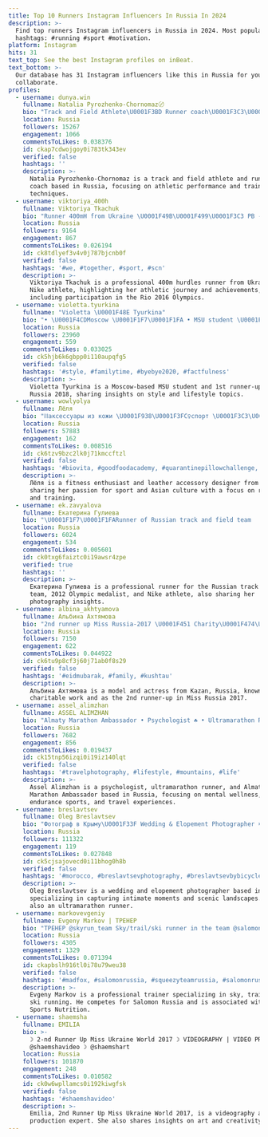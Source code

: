 ```yaml
---
title: Top 10 Runners Instagram Influencers In Russia In 2024
description: >-
  Find top runners Instagram influencers in Russia in 2024. Most popular
  hashtags: #running #sport #motivation.
platform: Instagram
hits: 31
text_top: See the best Instagram profiles on inBeat.
text_bottom: >-
  Our database has 31 Instagram influencers like this in Russia for you to
  collaborate.
profiles:
  - username: dunya.win
    fullname: Natalia Pyrozhenko-Chornomaz〄
    bio: "Track and Field Athlete\U0001F3BD Runner coach\U0001F3C3\U0001F3FC‍♀️ Married\U0001F48D"
    location: Russia
    followers: 15267
    engagement: 1066
    commentsToLikes: 0.038376
    id: ckap7cdwojgoy0i783tk343ev
    verified: false
    hashtags: ''
    description: >-
      Natalia Pyrozhenko-Chornomaz is a track and field athlete and running
      coach based in Russia, focusing on athletic performance and training
      techniques.
  - username: viktoriya_400h
    fullname: Viktoriya Tkachuk
    bio: "Runner 400mH from Ukraine \U0001F49B\U0001F499\U0001F3C3 PB - 54.93\U0001F3C3 Nike Athlete✌ Olimpian Rio 2016 #nike #Athlete"
    location: Russia
    followers: 9164
    engagement: 867
    commentsToLikes: 0.026194
    id: ck8tdlyef3v4v0j787bjcnb0f
    verified: false
    hashtags: '#we, #together, #sport, #scn'
    description: >-
      Viktoriya Tkachuk is a professional 400m hurdles runner from Ukraine and a
      Nike athlete, highlighting her athletic journey and achievements,
      including participation in the Rio 2016 Olympics.
  - username: violetta.tyurkina
    fullname: "Violetta \U0001F48E Tyurkina"
    bio: "• \U0001F4CDMoscow \U0001F1F7\U0001F1FA • MSU student \U0001F4DA • 1-st runner up Miss Russia 2018\U0001F451 • 1-ая Вице-мисс Россия 2018"
    location: Russia
    followers: 23960
    engagement: 559
    commentsToLikes: 0.033025
    id: ck5hjb6k6gbpp0i110aupqfg5
    verified: false
    hashtags: '#style, #familytime, #byebye2020, #factfulness'
    description: >-
      Violetta Tyurkina is a Moscow-based MSU student and 1st runner-up of Miss
      Russia 2018, sharing insights on style and lifestyle topics.
  - username: wowlyolya
    fullname: Лёля
    bio: "⛓аксессуары из кожи \U0001F938\U0001F3FC‍♀️спорт \U0001F3C3\U0001F3FC‍♀️пробежала марафон 42,2км \U0001F5A4тренируюсь с AR(adidas runners) ⛩\U0001F3DDвлюблена в Азию"
    location: Russia
    followers: 57883
    engagement: 162
    commentsToLikes: 0.008516
    id: ck6tzv9bzc2lk0j71kmccftzl
    verified: false
    hashtags: '#biovita, #goodfoodacademy, #quarantinepillowchallenge, #stayhome'
    description: >-
      Лёля is a fitness enthusiast and leather accessory designer from Russia,
      sharing her passion for sport and Asian culture with a focus on running
      and training.
  - username: ek.zavyalova
    fullname: Екатерина Гулиева
    bio: "\U0001F1F7\U0001F1FARunner of Russian track and field team ⠀⠀⭐️\U0001F948Olympic medalist of London2012 ⠀⠀⠀⭐️Nike Athlete \U0001F3C3‍♀️ \U0001F5A4 Photographer \U0001F4F7"
    location: Russia
    followers: 6024
    engagement: 534
    commentsToLikes: 0.005601
    id: ck0txg6faiztc0i19awsr4zpe
    verified: true
    hashtags: ''
    description: >-
      Екатерина Гулиева is a professional runner for the Russian track and field
      team, 2012 Olympic medalist, and Nike athlete, also sharing her
      photography insights.
  - username: albina_akhtyamova
    fullname: Альбина Ахтямова
    bio: "2nd runner up Miss Russia-2017 \U0001F451 Charity\U0001F474\U0001F475 Model, Actress \U0001F460 Kazan, Russia"
    location: Russia
    followers: 7150
    engagement: 622
    commentsToLikes: 0.044922
    id: ck6tu9p8cf3j60j71ab0f8s29
    verified: false
    hashtags: '#eidmubarak, #family, #kushtau'
    description: >-
      Альбина Ахтямова is a model and actress from Kazan, Russia, known for her
      charitable work and as the 2nd runner-up in Miss Russia 2017.
  - username: assel_alimzhan
    fullname: ASSEL ALIMZHAN
    bio: "Almaty Marathon Ambassador • Psychologist ☘️ • Ultramarathon Runner \U0001F3C3\U0001F3FC‍♀️ • Mountaingirl \U0001F3D4 • Traveler \U0001F30E"
    location: Russia
    followers: 7682
    engagement: 856
    commentsToLikes: 0.019437
    id: ck15tnp56izqi0i19iz140lqt
    verified: false
    hashtags: '#travelphotography, #lifestyle, #mountains, #life'
    description: >-
      Assel Alimzhan is a psychologist, ultramarathon runner, and Almaty
      Marathon Ambassador based in Russia, focusing on mental wellness,
      endurance sports, and travel experiences.
  - username: breslavtsev
    fullname: Oleg Breslavtsev
    bio: "Фотограф в Крыму\U0001F33F Wedding & Elopement Photographer ➤ #breslavtsevphotography Ultramarathon runner\U0001F3C3 \U0001F4E9 Direct"
    location: Russia
    followers: 111322
    engagement: 119
    commentsToLikes: 0.027848
    id: ck5cjsajovecd0i11bhog0h8b
    verified: false
    hashtags: '#morocco, #breslavtsevphotography, #breslavtsevbybicycle, #tuscany'
    description: >-
      Oleg Breslavtsev is a wedding and elopement photographer based in Crimea,
      specializing in capturing intimate moments and scenic landscapes. He is
      also an ultramarathon runner.
  - username: markovevgeniy
    fullname: Evgeny Markov | ТРЕНЕР
    bio: "ТРЕНЕР @skyrun_team Sky/trail/ski runner in the team @salomonRussia/@squeezysportsnutrition ITRA-883 @skyrace_comapedrosa 2019-\U0001F948 #SkyMasters19 -6th"
    location: Russia
    followers: 4305
    engagement: 1329
    commentsToLikes: 0.071394
    id: ckapbslh916tl0i78u79weu38
    verified: false
    hashtags: '#madfox, #salomonrussia, #squeezyteamrussia, #salomonrussian'
    description: >-
      Evgeny Markov is a professional trainer specializing in sky, trail, and
      ski running. He competes for Salomon Russia and is associated with Squeezy
      Sports Nutrition.
  - username: shaemsha
    fullname: EMILIA
    bio: >-
      ☽ 2-nd Runner Up Miss Ukraine World 2017 ☽ VIDEOGRAPHY | VIDEO PRODUCTION
      @shaemshavideo ☽ @shaemshart
    location: Russia
    followers: 101870
    engagement: 248
    commentsToLikes: 0.010582
    id: ck0w6wpllamcs0i192kiwgfsk
    verified: false
    hashtags: '#shaemshavideo'
    description: >-
      Emilia, 2nd Runner Up Miss Ukraine World 2017, is a videography and video
      production expert. She also shares insights on art and creativity.
---
```


